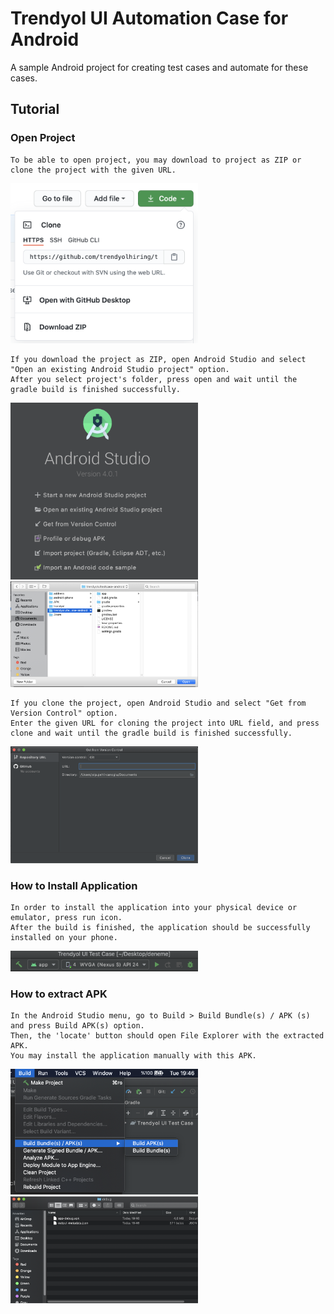 # Trendyol UI Automation Case for Android

A sample Android project for creating test cases and automate for these cases.

## Tutorial

### Open Project

```
To be able to open project, you may download to project as ZIP or clone the project with the given URL.
```
<img src="ReadMeImages/githubProject.png" width="300">

```
If you download the project as ZIP, open Android Studio and select "Open an existing Android Studio project" option. 
After you select project's folder, press open and wait until the gradle build is finished successfully. 
```
<img src="ReadMeImages/androidStudioSelection.png" width="300">

<img src="ReadMeImages/folderSelection.png" width="300">

```
If you clone the project, open Android Studio and select "Get from Version Control" option. 
Enter the given URL for cloning the project into URL field, and press clone and wait until the gradle build is finished successfully. 
```
<img src="ReadMeImages/cloneProject.png" width="300">

### How to Install Application

```
In order to install the application into your physical device or emulator, press run icon.
After the build is finished, the application should be successfully installed on your phone.
```
<img src="ReadMeImages/runProject.png" width="300">

### How to extract APK 

```
In the Android Studio menu, go to Build > Build Bundle(s) / APK (s) and press Build APK(s) option.
Then, the 'locate' button should open File Explorer with the extracted APK. 
You may install the application manually with this APK. 
```

<img src="ReadMeImages/getAPK.png" width="300">

<img src="ReadMeImages/apkFolder.png" width="300">



